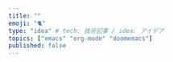 ```yaml
---
title: ""
emoji: "🐈"
type: "idea" # tech: 技術記事 / idea: アイデア
topics: ["emacs" "org-mode" "doomemacs"]
published: false
---
```


